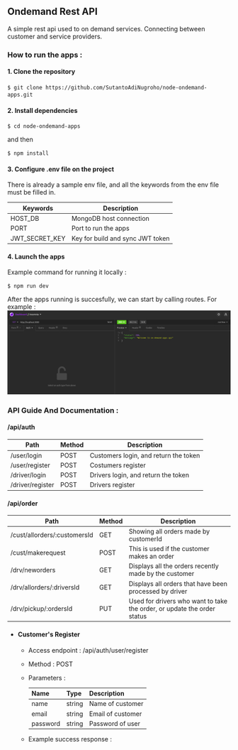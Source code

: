 ## Ondemand Rest API

A simple rest api used to on demand services. Connecting between customer and service providers.

### How to run the apps :

#### 1. Clone the repository
```
$ git clone https://github.com/SutantoAdiNugroho/node-ondemand-apps.git
```

#### 2. Install dependencies
```
$ cd node-ondemand-apps
```
and then
```
$ npm install
```

#### 3. Configure .env file on the project
There is already a sample env file, and all the keywords from the env file must be filled in.

| Keywords        | Description                      |
| ----------------|----------------------------------|
| HOST_DB         | MongoDB host connection          |
| PORT            | Port to run the apps             |
| JWT_SECRET_KEY  | Key for build and sync JWT token |

#### 4. Launch the apps
Example command for running it locally :
```
$ npm run dev
```
After the apps running is succesfully, we can start by calling routes. For example :
![Alt text](./src/assets/img/1-1-start.png "Calling '/' route")

### API Guide And Documentation :

#### /api/auth

| Path             | Method | Description                           |
| ---              | -----  | ----                                  |
| /user/login      | POST   | Customers login, and return the token |
| /user/register   | POST   | Costumers register                    |
| /driver/login    | POST   | Drivers login, and return the token   |
| /driver/register | POST   | Drivers register                      |

#### /api/order

| Path                              | Method | Description                                             |
| ---                               | -----  | ----                                                    |
| /cust/allorders/:customersId      | GET    | Showing all orders made by customerId                   |
| /cust/makerequest                 | POST   | This is used if the customer makes an order             |
| /drv/neworders                    | GET    | Displays all the orders recently made by the customer   |
| /drv/allorders/:driversId         | GET    | Displays all orders that have been processed by driver  |
| /drv/pickup/:ordersId             | PUT    | Used for drivers who want to take the order, or update the order status  |

* #### Customer's Register

    * Access endpoint : /api/auth/user/register 
    * Method     : POST
    * Parameters :
    
        | Name     | Type     | Description       |
        | ---      | -----    | ----              |
        | name     | string   | Name of customer  |
        | email    | string   | Email of customer |
        | password | string   | Password of user  |
        
    * Example success response :
